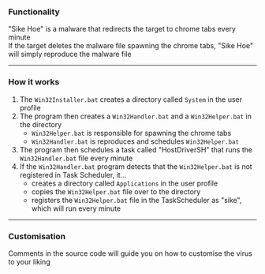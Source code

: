 ### Functionality  
"Sike Hoe" is a malware that redirects the target to chrome tabs every minute  
If the target deletes the malware file spawning the chrome tabs, "Sike Hoe" will simply reproduce the malware file

---

### How it works
1. The `Win32Installer.bat` creates a directory called `System` in the user profile
2. The program then creates a `Win32Handler.bat` and a `Win32Helper.bat` in the directory
   - `Win32Helper.bat` is responsible for spawning the chrome tabs
   - `Win32Handler.bat` is reproduces and schedules `Win32Helper.bat`
3. The program then schedules a task called "HostDriverSH" that runs the `Win32Handler.bat` file every minute
4. If the `Win32Handler.bat` program detects that the `Win32Helper.bat` is not registered in Task Scheduler, it...
   - creates a directory called `Applications` in the user profile
   - copies the `Win32Helper.bat` file over to the directory
   - registers the `Win32Helper.bat` file in the TaskScheduler as "sike", which will run every minute

---

### Customisation
Comments in the source code will guide you on how to customise the virus to your liking
